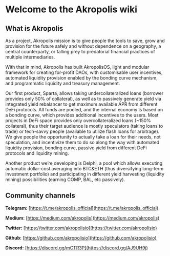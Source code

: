 # Welcome to the Akropolis wiki

## What is Akropolis

As a project, Akropolis mission is to give people the tools to save, grow and provision for the future safely and without dependence on a geography, a central counterparty, or falling prey to predatorial financial practices of multiple intermediaries.

With that in mind, Akropolis has built AkropolisOS, light and modular framework for creating for-profit DAOs, with customisable user incentives, automated liquidity provision enabled by the bonding curve mechanism, and programmatic liquidity and treasury management.

Our first product, Sparta, allows taking undercollateralized loans (borrower provides only 50% of collateral), as well as to passively generate yield via integrated yield rebalancer to get maximum available APR from different DeFi protocols. All funds are pooled, and the internal economy is based on a bonding curve, which provides additional incentives to the users. 
Most projects in DeFi space provides only overcollateralized loans (~150% collateral), thus their target audience is mostly speculators (taking loans to trade) or tech-savvy people (available to utilize flash loans for arbitrage). We give people the opportunity to actually take a loan for their needs, not speculation, and incentivize them to do so along the way with automated liquidity provision, bonding curve, passive yield from different DeFi protocols and liquidity mining.

Another product we’re developing is Delphi, a pool which allows executing automatic dollar-cost averaging into BTC&ETH (thus diversifying long-term investment portfolio) and participating in different yield harvesting (liquidity mining) possibilities (earning COMP, BAL, etc passively).

## Community channels

**Telegram:** [https://t.me/akropolis_official](https://t.me/akropolis_official)

**Medium:** [https://medium.com/akropolis](https://medium.com/akropolis)

**Twitter:** [https://twitter.com/akropolisio](https://twitter.com/akropolisio)

**Github:** [https://github.com/akropolisio](https://github.com/akropolisio)

**Discord:** [https://discord.gg/mCTR3P](https://discord.gg/AJ9UH9j)
